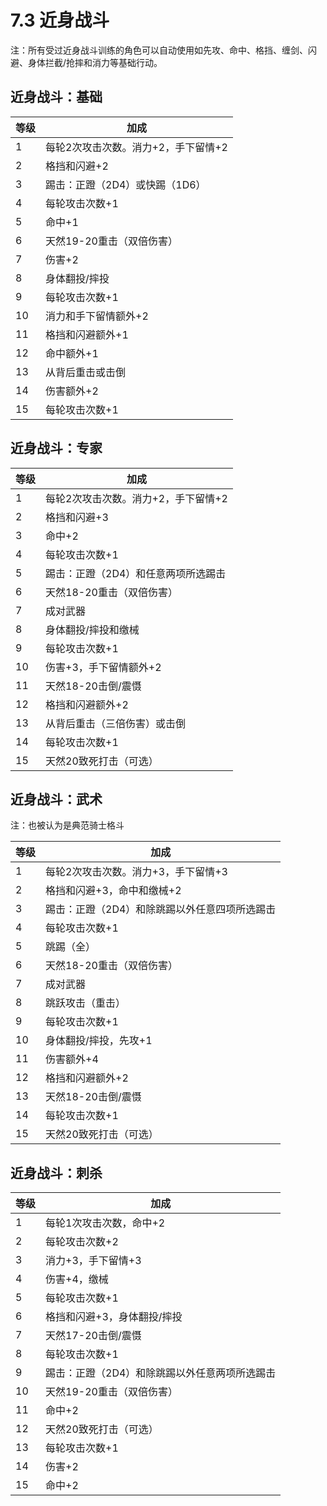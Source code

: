 # 7.3 近身战斗

注：所有受过近身战斗训练的角色可以自动使用如先攻、命中、格挡、缠剑、闪避、身体拦截/抢摔和消力等基础行动。

## 近身战斗：基础

| 等级 | 加成                                |
| ---- | ----------------------------------- |
| 1    | 每轮2次攻击次数。消力+2，手下留情+2 |
| 2    | 格挡和闪避+2                        |
| 3    | 踢击：正蹬（2D4）或快踢（1D6）      |
| 4    | 每轮攻击次数+1                      |
| 5    | 命中+1                              |
| 6    | 天然19-20重击（双倍伤害）           |
| 7    | 伤害+2                              |
| 8    | 身体翻投/摔投                       |
| 9    | 每轮攻击次数+1                      |
| 10   | 消力和手下留情额外+2                |
| 11   | 格挡和闪避额外+1                    |
| 12   | 命中额外+1                          |
| 13   | 从背后重击或击倒                    |
| 14   | 伤害额外+2                          |
| 15   | 每轮攻击次数+1                      |



## 近身战斗：专家

| 等级 | 加成                                |
| ---- | ----------------------------------- |
| 1    | 每轮2次攻击次数。消力+2，手下留情+2 |
| 2    | 格挡和闪避+3                        |
| 3    | 命中+2                              |
| 4    | 每轮攻击次数+1                      |
| 5    | 踢击：正蹬（2D4）和任意两项所选踢击 |
| 6    | 天然18-20重击（双倍伤害）           |
| 7    | 成对武器                            |
| 8    | 身体翻投/摔投和缴械                 |
| 9    | 每轮攻击次数+1                      |
| 10   | 伤害+3，手下留情额外+2              |
| 11   | 天然18-20击倒/震慑                  |
| 12   | 格挡和闪避额外+2                    |
| 13   | 从背后重击（三倍伤害）或击倒        |
| 14   | 每轮攻击次数+1                      |
| 15   | 天然20致死打击（可选）              |

## 近身战斗：武术

注：也被认为是典范骑士格斗

| 等级 | 加成                                          |
| ---- | --------------------------------------------- |
| 1    | 每轮2次攻击次数。消力+3，手下留情+3           |
| 2    | 格挡和闪避+3，命中和缴械+2                    |
| 3    | 踢击：正蹬（2D4）和除跳踢以外任意四项所选踢击 |
| 4    | 每轮攻击次数+1                                |
| 5    | 跳踢（全）                                    |
| 6    | 天然18-20重击（双倍伤害）                     |
| 7    | 成对武器                                      |
| 8    | 跳跃攻击（重击）                              |
| 9    | 每轮攻击次数+1                                |
| 10   | 身体翻投/摔投，先攻+1                         |
| 11   | 伤害额外+4                                    |
| 12   | 格挡和闪避额外+2                              |
| 13   | 天然18-20击倒/震慑                            |
| 14   | 每轮攻击次数+1                                |
| 15   | 天然20致死打击（可选）                        |

## 近身战斗：刺杀

| 等级 | 加成                                          |
| ---- | --------------------------------------------- |
| 1    | 每轮1次攻击次数，命中+2                       |
| 2    | 每轮攻击次数+2                                |
| 3    | 消力+3，手下留情+3                            |
| 4    | 伤害+4，缴械                                  |
| 5    | 每轮攻击次数+1                                |
| 6    | 格挡和闪避+3，身体翻投/摔投                   |
| 7    | 天然17-20击倒/震慑                            |
| 8    | 每轮攻击次数+1                                |
| 9    | 踢击：正蹬（2D4）和除跳踢以外任意两项所选踢击 |
| 10   | 天然19-20重击（双倍伤害）                     |
| 11   | 命中+2                                        |
| 12   | 天然20致死打击（可选）                        |
| 13   | 每轮攻击次数+1                                |
| 14   | 伤害+2                                        |
| 15   | 命中+2                                        |
